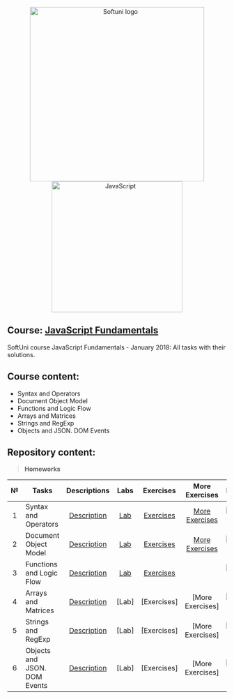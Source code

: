 <p align="center">
	<a href="https://softuni.bg/"><img src="https://www.jobs.bg/assets/logo/2017-09-01/b_6e048c01c340d967f2a6e540e9825d46.png" alt="Softuni logo" width="400" align="center"></a>
	<a href="https://www.javascript.com/"><img src="https://upload.wikimedia.org/wikipedia/commons/thumb/9/99/Unofficial_JavaScript_logo_2.svg/512px-Unofficial_JavaScript_logo_2.svg.png" alt="JavaScript" width="300" align="center"></a>
<p>

## Course: [JavaScript Fundamentals](https://softuni.bg/trainings/2247/js-fundamentals-january-2019)
SoftUni course JavaScript Fundamentals - January 2018: All tasks with their solutions.

## Course content:
- Syntax and Operators
- Document Object Model
- Functions and Logic Flow
- Arrays and Matrices
- Strings and RegExp
- Objects and JSON. DOM Events

## Repository content:

> **Homeworks**

№   |Tasks							|Descriptions																							| Labs																													| Exercises																													|More Exercises	 																														|Progress																													
:--:|-------------------------------|:-----------------------------------------------------------------------------------------------------:|:---------------------------------------------------------------------------------------------------------------------:|:-------------------------------------------------------------------------------------------------------------------------:|:-------------------------------------------------------------------------------------------------------------------------------------:|:-------------:
1	|Syntax and Operators			|[Description](https://github.com/dobroslav-atanasov/JavaScript-Fundamentals/tree/master/Resources)		|[Lab](https://github.com/dobroslav-atanasov/JavaScript-Fundamentals/tree/master/01.SyntaxAndOperators-Lab)				|[Exercises](https://github.com/dobroslav-atanasov/JavaScript-Fundamentals/tree/master/02.SyntaxAndOperators-Exercises)		|[More Exercises](https://github.com/dobroslav-atanasov/JavaScript-Fundamentals/tree/master/03.SyntaxAndOperators-MoreExercises)		|![Progress](http://progressed.io/bar/100?title=completed)
2	|Document Object Model			|[Description](https://github.com/dobroslav-atanasov/JavaScript-Fundamentals/tree/master/Resources)		|[Lab](https://github.com/dobroslav-atanasov/JavaScript-Fundamentals/tree/master/04.DocumentObjectModel-Lab)	 		|[Exercises](https://github.com/dobroslav-atanasov/JavaScript-Fundamentals/tree/master/05.DocumentObjectModel-Exercises)	|[More Exercises](https://github.com/dobroslav-atanasov/JavaScript-Fundamentals/tree/master/06.DocumentObjectModel-MoreExercises)		|![Progress](http://progressed.io/bar/80)
3	|Functions and Logic Flow		|[Description](https://github.com/dobroslav-atanasov/JavaScript-Fundamentals/tree/master/Resources)		|[Lab](https://github.com/dobroslav-atanasov/JavaScript-Fundamentals/tree/master/07.FunctionsAndLogicFlow-Lab)	 		|[Exercises](https://github.com/dobroslav-atanasov/JavaScript-Fundamentals/tree/master/08.FunctionsAndLogicFlow-Exercises)	|																																		|![Progress](http://progressed.io/bar/40)
4	|Arrays and Matrices			|[Description](https://github.com/dobroslav-atanasov/JavaScript-Fundamentals/tree/master/Resources)		|[Lab]																											 		|[Exercises]																												|[More Exercises]																														|![Progress](http://progressed.io/bar/0)
5	|Strings and RegExp				|[Description](https://github.com/dobroslav-atanasov/JavaScript-Fundamentals/tree/master/Resources)		|[Lab]																											 		|[Exercises]																												|[More Exercises]																														|![Progress](http://progressed.io/bar/0)
6	|Objects and JSON. DOM Events	|[Description](https://github.com/dobroslav-atanasov/JavaScript-Fundamentals/tree/master/Resources)		|[Lab]																											 		|[Exercises]																												|[More Exercises]																														|![Progress](http://progressed.io/bar/0)
